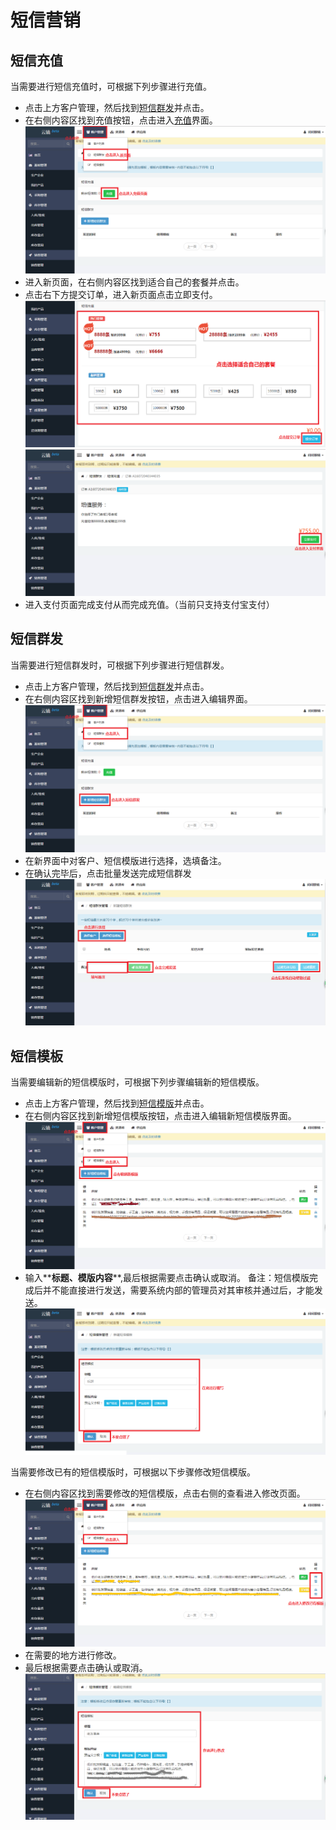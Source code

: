 # 短信营销

## 短信充值
当需要进行短信充值时，可根据下列步骤进行充值。

- 点击上方客户管理，然后找到[短信群发](https://58ee.top/sms)并点击。
- 在右侧内容区找到充值按钮，点击进入[充值](https://58ee.top/pay/sms)界面。
  ![短信群发首页](images/短信群发首页.png)
- 进入新页面，在右侧内容区找到适合自己的套餐并点击。
- 点击右下方提交订单，进入新页面点击立即支付。
  ![短信充值](images/短信充值.png)
  ![短信充值订单](images/短信充值订单.png)
- 进入支付页面完成支付从而完成充值。（当前只支持支付宝支付）

## 短信群发
当需要进行短信群发时，可根据下列步骤进行短信群发。

- 点击上方客户管理，然后找到[短信群发](https://58ee.top/sms)并点击。
- 在右侧内容区找到新增短信群发按钮，点击进入编辑界面。
  ![短信群发新增](images/短信群发新增.png)
- 在新界面中对客户、短信模版进行选择，选填备注。
- 在确认完毕后，点击批量发送完成短信群发
  ![短信群发编辑](images/短信群发编辑.png)

## 短信模板
当需要编辑新的短信模版时，可根据下列步骤编辑新的短信模版。

- 点击上方客户管理，然后找到[短信模版](https://58ee.top/sms/tmpl)并点击。
- 在右侧内容区找到新增短信模版按钮，点击进入编辑新短信模版界面。
  ![短信模板首页](images/短信模板首页.png)
- 输入**__标题__**、**__模版内容__**,最后根据需要点击确认或取消。
  备注：短信模版完成后并不能直接进行发送，需要系统内部的管理员对其审核并通过后，才能发送。
  ![短信模板新增](images/短信模板新增.png)

当需要修改已有的短信模版时，可根据以下步骤修改短信模版。

- 在右侧内容区找到需要修改的短信模版，点击右侧的查看进入修改页面。
  ![短信模板编辑](images/短信模板编辑.png)
- 在需要的地方进行修改。
- 最后根据需要点击确认或取消。
  ![短信模板编辑1](images/短信模板编辑1.png)

